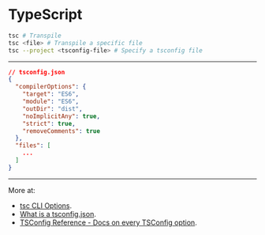 # TypeScript

```bash
tsc # Transpile
tsc <file> # Transpile a specific file
tsc --project <tsconfig-file> # Specify a tsconfig file
```

---

```json
// tsconfig.json
{
  "compilerOptions": {
    "target": "ES6",
    "module": "ES6",
    "outDir": "dist",
    "noImplicitAny": true,
    "strict": true,
    "removeComments": true
  },
  "files": [
    ...
  ]
}
```

---

More at:

- [tsc CLI Options](https://www.typescriptlang.org/docs/handbook/compiler-options.html).
- [What is a tsconfig.json](https://www.typescriptlang.org/docs/handbook/tsconfig-json.html).
- [TSConfig Reference - Docs on every TSConfig option](https://www.typescriptlang.org/tsconfig).

